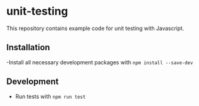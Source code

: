# unit-testing

This repository contains example code for unit testing with Javascript.

## Installation

-Install all necessary development packages with `npm install --save-dev`

## Development

- Run tests with `npm run test`
